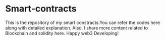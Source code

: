 # Smart-contracts

This is the repository of my smart constracts.You can refer the codes here along with detailed explanation. Also, I share more content related to Blockchain and solidity here. Happy web3 Developing!

